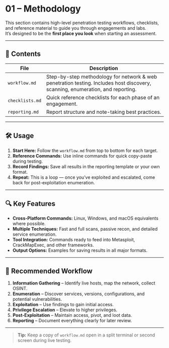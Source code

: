 # 01 – Methodology

This section contains high-level penetration testing workflows, checklists, and reference material to guide you through engagements and labs.  
It’s designed to be the **first place you look** when starting an assessment.

---

## 📌 Contents

| File            | Description |
|-----------------|-------------|
| `workflow.md`   | Step-by-step methodology for network & web penetration testing. Includes host discovery, scanning, enumeration, and reporting. |
| `checklists.md` | Quick reference checklists for each phase of an engagement. |
| `reporting.md`  | Report structure and note-taking best practices. |

---

## 🛠 Usage

1. **Start Here:** Follow the `workflow.md` from top to bottom for each target.
2. **Reference Commands:** Use inline commands for quick copy-paste during testing.
3. **Record Findings:** Save all results in the reporting template or your own format.
4. **Repeat:** This is a loop — once you’ve exploited and escalated, come back for post-exploitation enumeration.

---

## 🔍 Key Features

- **Cross-Platform Commands:** Linux, Windows, and macOS equivalents where possible.
- **Multiple Techniques:** Fast and full scans, passive recon, and detailed service enumeration.
- **Tool Integration:** Commands ready to feed into Metasploit, CrackMapExec, and other frameworks.
- **Output Options:** Examples for saving results in all major formats.

---

## 📂 Recommended Workflow

1. **Information Gathering** – Identify live hosts, map the network, collect OSINT.
2. **Enumeration** – Discover services, versions, configurations, and potential vulnerabilities.
3. **Exploitation** – Use findings to gain initial access.
4. **Privilege Escalation** – Elevate to higher privileges.
5. **Post-Exploitation** – Maintain access, pivot, and loot data.
6. **Reporting** – Document everything clearly for later review.

---

> **Tip:** Keep a copy of `workflow.md` open in a split terminal or second screen during live testing.

